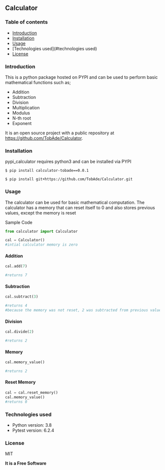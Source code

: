 ## Calculator 

### Table of contents
* [Introduction](#Introduction)
* [Installation](#Installation)
* [Usage](#Usage)
* [Technologies used](#technologies used)
* [License](#License)

### Introduction
This is a python package hosted on PYPI and can be used to perform basic mathematical functions such as;
* Addition
* Subtraction
* Division
* Multiplication
* Modulus
* N-th root
* Exponent

It is an open source project with a public repository at https://github.com/TobAde/Calculator.



### Installation

pypi_calculator requires python3 and can be installed via PYPI
``` shell
$ pip install calculator-tobade==0.0.1
```

``` shell
$ pip install git+https://github.com/TobAde/Calculator.git
```

### Usage
The calculator can be used for basic mathematical computation. The calculator has a memory that can reset itself to 0 and also stores previous values, except the memory is reset


Sample Code
```python
from calculator import Calculator

cal = Calculator()
#intial calculator memory is zero
```

#### Addition
```python
cal.add(7)

#returns 7
```

#### Subtraction
```python
cal.subtract(3)

#returns 4
#because the memory was not reset, 2 was subtracted from previous value 7
```

#### Division
```python
cal.divide(2)

#returns 2
```

#### Memory
```python
cal.memory_value()

#returns 2
```

#### Reset Memory
```python
cal = cal.reset_memory()
cal.memory_value()
#returns 0
```

### Technologies used
* Python version: 3.8
* Pytest version: 6.2.4 

### License

MIT

**It is a Free Software** 
